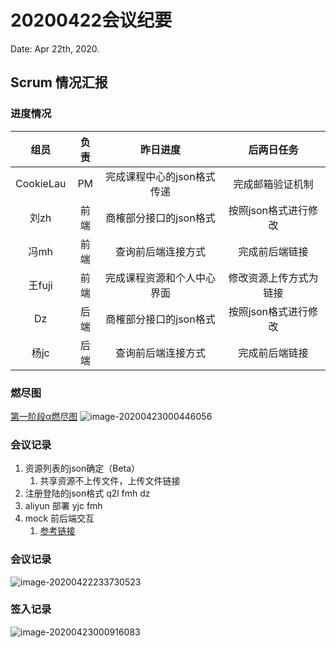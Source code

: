 # 20200422会议纪要  

Date: Apr 22th, 2020.  

## Scrum 情况汇报
### 进度情况  
|组员|负责|昨日进度|后两日任务|
|:--:|:--:|:--:|:--:|
|CookieLau|PM|完成课程中心的json格式传递|完成邮箱验证机制|
|刘zh|前端|商榷部分接口的json格式|按照json格式进行修改|
|冯mh|前端|查询前后端连接方式|完成前后端链接|
|王fuji|前端|完成课程资源和个人中心界面|修改资源上传方式为链接|
|Dz|后端|商榷部分接口的json格式|按照json格式进行修改|
|杨jc|后端|查询前后端连接方式|完成前后端链接|

### 燃尽图
[第一阶段α燃尽图](http://radekstepan.com/burnchart/#!/SE-UltraSoft/docs/1) 
![image-20200423000446056](https://tva1.sinaimg.cn/large/007S8ZIlgy1ge2zqfsrl8j318q0lcgnv.jpg)

### 会议记录

1. 资源列表的json确定（Beta）
   1. 共享资源不上传文件，上传文件链接
2. 注册登陆的json格式 q2l fmh dz
3. aliyun 部署 yjc fmh
4. mock 前后端交互
   1. [参考链接](https://panjiachen.github.io/vue-element-admin-site/zh/guide/essentials/server.html#%E4%B8%80%E4%B8%AA%E8%AF%B7%E6%B1%82%E6%96%87%E7%AB%A0%E5%88%97%E8%A1%A8%E9%A1%B5%E7%9A%84%E4%BE%8B%E5%AD%90%EF%BC%9A)


### 会议记录  
![image-20200422233730523](https://tva1.sinaimg.cn/large/007S8ZIlgy1ge2yy4hrflj31d30u0npd.jpg)


### 签入记录

![image-20200423000916083](https://tva1.sinaimg.cn/large/007S8ZIlgy1ge2zv4dh3vj317a08qwfo.jpg)
